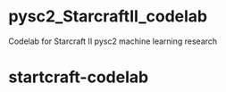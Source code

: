 # pysc2_StarcraftII_codelab
Codelab for Starcraft II pysc2 machine learning research 
# startcraft-codelab
